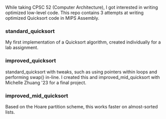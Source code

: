 While taking CPSC 52 (Computer Architecture), I got interested in writing optimized low-level code. This repo contains 3 attempts at writing optimized Quicksort code in MIPS Assembly.

### standard_quicksort
My first implementation of a Quicksort algorithm, created individually for a lab assignment.
### improved_quicksort
standard_quicksort with tweaks, such as using pointers within loops and performing swap() in-line. I created this and improved_mid_quicksort with Michelle Zhuang '23 for a final project.
### improved_mid_quicksort
Based on the Hoare partition scheme, this works faster on almost-sorted lists.

